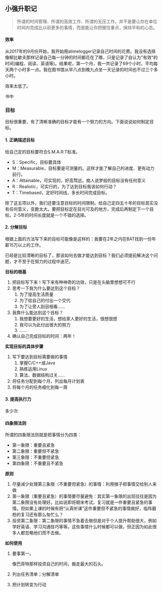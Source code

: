 ## 小强升职记

> 所谓的时间管理、所谓的高效工作、所谓的无压工作，并不是要让你在单位时间内完成比以前更多的事情，而是能让你把握住重点，保持平和的心态。

#### 效率

从2017年的9月份开始，我开始用atimelogger记录自己时间的花费。我没有选择像柳比歇夫那样记录自己每一分钟的时间都花在了哪，只是记录了自认为"有效"的时间(编程、阅读、英语等)。结果呢，第一个月，我一共记录了69个小时，平均每天两个小时多一点。我在图书馆从早八点到晚九点坐一天记录的时间也不过三个多小时。

效率太低了。

书中

### 目标

目标很重要，有了清晰准确的目标才能有一个努力的方向。下面说说如何制定目标。

#### 1. 正确描述目标

给自己定的目标要符合S.M.A.R.T标准。

- S：Specific，目标要具体
- M：Measurable，目标要是可测量的。这样才能了解自己的进度、更有动力前行。
- A：Attainable，可实现的，好高骛远，痴人说梦般的目标没有任何意义
- R：Realistic，可实行的，为了达到目标我该如何行动？
- T：Timebased，定好时间线，多长时间完成目标。

除了这五项以外，我们还要注意目标的时间限制。给自己定四五十年的目标其实没有任何意义，变数太大。要把目标定在目光可及的地方，完成后再制定下一个目标。2-5年的时间长度就是一个不错的选择。

#### 2. 分解目标

根据上面的方法写下来的目标可能像是这样的：我要在2年之内在BAT找到一份年薪15万以上的工作。

已经是比较清晰的目标了，那该如何去做才能达到目标？我们必须提前解决这个问题，才不至于在努力的过程中迷茫。

**目标的根基**

1. 把目标写下来！写下来有种神奇的功效，只是在头脑里想想可不行
2. 思考一下我为什么要达到这个目标？
   1. 为了提高生活质量
   2. 为了给自己的付出一个交代
   3. 为了让旁人刮目相看……
3. 我靠什么能达到这个目标？
   1. 我想要更好的生活，想给家人更好的生活，很想很想
   2. 我可以为此付出很大的努力
   3. ……
4. 确认自己完成目标的时间：两年！

**实现目标的具体步骤**

1. 写下要达到目标需要做的事情
   1. 掌握C/C++或Java
   2. 熟练运用Linux
   3. 算法、数据结构过关……
2. 将任务分配到每个月，列出每月计划表
3. 将每个月的任务细化到每一周

#### 3. 提高执行力

多少次

#### 四象限法则

所谓的四象限法则就是把事情分为四类：

- 第一象限：重要且紧急
- 第二象限：重要但不紧急
- 第三象限：不重要但紧急
- 第四象限：不重要且不紧急

**原则**

1. 尽量减少处理第三象限（不重要但紧急）的事情：利用猴子把事情交给别人来做
2. 第一象限（重要且紧急）的事情要尽量避免：其实第一象限的出现往往是因为第二象限没有处理好。比如说即将期末考试，复习就是一件重要且紧急的事情。但如果上课的时候有把“认真听课”这件重要但不紧急的事情做好，临阵磨枪的复习还有那么匆忙么？
3. 投资第二象限：第二象限的事情不急着去做但是对于个人提升帮助很大，例如学好英语、学习沟通技巧等等。这些事情什么时候都可以做，但正因为如此很多人都忽略他们而不去做。

**如何使用**

1. 要事第一。

   像巴菲特那样投资自己的时间，搬走最大的石头。

2. 列出任务清单；分解清单

3. 把计划转变为行动

